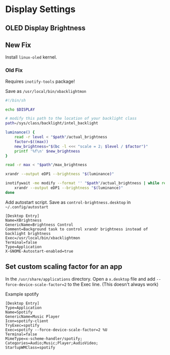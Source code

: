 # Display Settings

## OLED Display Brightness

## New Fix
Install `linux-oled` kernel.

### Old Fix
Requires `inotify-tools` package!

Save as `/usr/local/bin/xbacklightmon`

```sh
#!/bin/sh

echo $DISPLAY

# modify this path to the location of your backlight class
path=/sys/class/backlight/intel_backlight

luminance() {
    read -r level < "$path"/actual_brightness
    factor=$((max))
    new_brightness="$(bc -l <<< "scale = 2; $level / $factor")"
    printf '%f\n' $new_brightness
}

read -r max < "$path"/max_brightness

xrandr --output eDP1 --brightness "$(luminance)"

inotifywait -me modify --format '' "$path"/actual_brightness | while read; do
    xrandr --output eDP1 --brightness "$(luminance)"
done
```

Add autostart script. Save as `control-brightness.desktop` in `~/.config/autostart`

```
[Desktop Entry]
Name=XBrightness
GenericName=Brightness Control
Comment=Background task to control xrandr brightness instead of backlight brightness
Exec=/usr/local/bin/xbacklightmon
Terminal=false
Type=Application
X-GNOME-Autostart-enabled=true
```

## Set custom scaling factor for an app

In the `/usr/share/applications` directory. Open a `x.desktop` file and add `--force-device-scale-factor=2` to the Exec line. (This doesn't always work)

Example spotify

```
[Desktop Entry]
Type=Application
Name=Spotify
GenericName=Music Player
Icon=spotify-client
TryExec=spotify
Exec=spotify --force-device-scale-factor=2 %U
Terminal=false
MimeType=x-scheme-handler/spotify;
Categories=Audio;Music;Player;AudioVideo;
StartupWMClass=spotify
```
